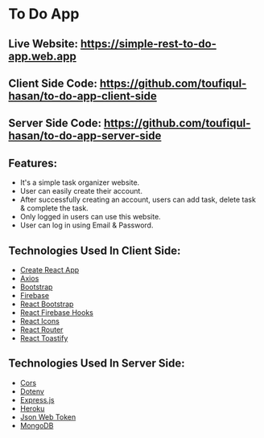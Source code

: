 # To Do App

## Live Website: https://simple-rest-to-do-app.web.app

## Client Side Code: https://github.com/toufiqul-hasan/to-do-app-client-side

## Server Side Code: https://github.com/toufiqul-hasan/to-do-app-server-side

## Features:

- It's a simple task organizer website.
- User can easily create their account.
- After successfully creating an account, users can add task, delete task & complete the task.
- Only logged in users can use this website.
- User can log in using Email & Password.

## Technologies Used In Client Side:

- [Create React App](https://github.com/facebook/create-react-app)
- [Axios](https://axios-http.com)
- [Bootstrap](https://getbootstrap.com)
- [Firebase](https://firebase.google.com)
- [React Bootstrap](https://react-bootstrap.github.io)
- [React Firebase Hooks](https://github.com/CSFrequency/react-firebase-hooks)
- [React Icons](https://react-icons.github.io/react-icons)
- [React Router](https://reactrouter.com/docs/en/v6/getting-started/overview)
- [React Toastify](https://fkhadra.github.io/react-toastify/introduction)

## Technologies Used In Server Side:

- [Cors](https://www.npmjs.com/package/cors)
- [Dotenv](https://www.npmjs.com/package/dotenv)
- [Express.js](https://expressjs.com)
- [Heroku](https://www.heroku.com)
- [Json Web Token](https://jwt.io)
- [MongoDB](https://www.mongodb.com)